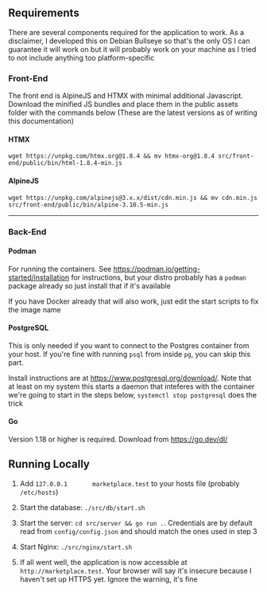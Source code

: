 ## Requirements

There are several components required for the application to work. As a disclaimer, I developed this on Debian Bullseye so that's the only OS I can guarantee it will work on but it will probably work on your machine as I tried to not include anything too platform-specific


### Front-End

The front end is AlpineJS and HTMX with minimal additional Javascript. Download the minified JS bundles and place them in the public assets folder with the commands below (These are the latest versions as of writing this documentation)

#### **HTMX**
`wget https://unpkg.com/htmx.org@1.8.4 && mv htmx-org@1.8.4 src/front-end/public/bin/html-1.8.4-min.js`

#### **AlpineJS**
`wget https://unpkg.com/alpinejs@3.x.x/dist/cdn.min.js && mv cdn.min.js src/front-end/public/bin/alpine-3.10.5-min.js`

___


### Back-End

#### **Podman**

For running the containers. See https://podman.io/getting-started/installation for instructions, but your distro probably has a `podman` package already so just install that if it's available

If you have Docker already that will also work, just edit the start scripts to fix the image name

#### **PostgreSQL**

This is only needed if you want to connect to the Postgres container from your host. If you're fine with running `psql` from inside `pg`, you can skip this part.

Install instructions are at https://www.postgresql.org/download/. Note that at least on my system this starts a daemon that inteferes with the container we're going to start in the steps below, `systemctl stop postgresql` does the trick

#### **Go**

Version 1.18 or higher is required. Download from https://go.dev/dl/


## Running Locally

1. Add `127.0.0.1       marketplace.test` to your hosts file (probably `/etc/hosts`)

2. Start the database: `./src/db/start.sh`

3. Start the server: `cd src/server && go run .`. Credentials are by default read from `config/config.json` and should match the ones used in step 3

4. Start Nginx: `./src/nginx/start.sh`

5. If all went well, the application is now accessible at `http://marketplace.test`. Your browser will say it's insecure because I haven't set up HTTPS yet. Ignore the warning, it's fine

